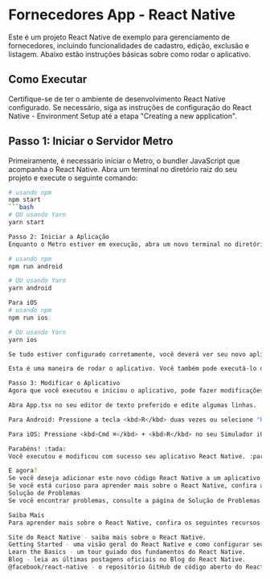 # Fornecedores App - React Native
Este é um projeto React Native de exemplo para gerenciamento de fornecedores, incluindo funcionalidades de cadastro, edição, exclusão e listagem. Abaixo estão instruções básicas sobre como rodar o aplicativo.

## Como Executar
Certifique-se de ter o ambiente de desenvolvimento React Native configurado. Se necessário, siga as instruções de configuração do React Native - Environment Setup até a etapa "Creating a new application".

## Passo 1: Iniciar o Servidor Metro
Primeiramente, é necessário iniciar o Metro, o bundler JavaScript que acompanha o React Native. Abra um terminal no diretório raiz do seu projeto e execute o seguinte comando:
```bash
# usando npm
npm start
```bash
# OU usando Yarn
yarn start

Passo 2: Iniciar a Aplicação
Enquanto o Metro estiver em execução, abra um novo terminal no diretório raiz do seu projeto. Execute o seguinte comando para iniciar o aplicativo no Android ou iOS:

# usando npm
npm run android

# OU usando Yarn
yarn android

Para iOS
# usando npm
npm run ios

# OU usando Yarn
yarn ios

Se tudo estiver configurado corretamente, você deverá ver seu novo aplicativo rodando no Emulador Android ou Simulador iOS em breve, desde que o emulador/simulador esteja configurado corretamente.

Esta é uma maneira de rodar o aplicativo. Você também pode executá-lo diretamente pelo Android Studio e Xcode, respectivamente.

Passo 3: Modificar o Aplicativo
Agora que você executou e iniciou o aplicativo, pode fazer modificações nele.

Abra App.tsx no seu editor de texto preferido e edite algumas linhas.

Para Android: Pressione a tecla <kbd>R</kbd> duas vezes ou selecione "Reload" no Developer Menu (<kbd>Ctrl</kbd> + <kbd>M</kbd> (no Windows e Linux) ou <kbd>Cmd ⌘</kbd> + <kbd>M</kbd> (no macOS)) para ver suas alterações!

Para iOS: Pressione <kbd>Cmd ⌘</kbd> + <kbd>R</kbd> no seu Simulador iOS para recarregar o aplicativo e ver suas alterações!

Parabéns! :tada:
Você executou e modificou com sucesso seu aplicativo React Native. :partying_face:

E agora?
Se você deseja adicionar este novo código React Native a um aplicativo existente, consulte o Guia de Integração.
Se você está curioso para aprender mais sobre o React Native, confira a Introdução ao React Native.
Solução de Problemas
Se você encontrar problemas, consulte a página de Solução de Problemas.

Saiba Mais
Para aprender mais sobre o React Native, confira os seguintes recursos:

Site do React Native - saiba mais sobre o React Native.
Getting Started - uma visão geral do React Native e como configurar seu ambiente.
Learn the Basics - um tour guiado dos fundamentos do React Native.
Blog - leia as últimas postagens oficiais no Blog do React Native.
@facebook/react-native - o repositório GitHub de código aberto do React Native.






